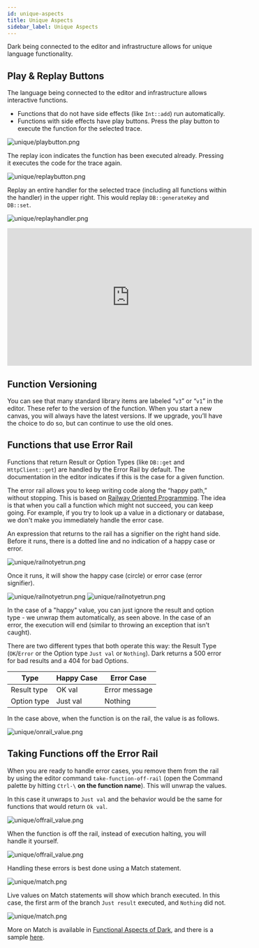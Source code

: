 ```yaml
---
id: unique-aspects
title: Unique Aspects
sidebar_label: Unique Aspects
---
```


Dark being connected to the editor and infrastructure allows for unique language
functionality.

## Play & Replay Buttons

The language being connected to the editor and infrastructure allows interactive
functions.

- Functions that do not have side effects (like `Int::add`) run automatically.
- Functions with side effects have play buttons. Press the play button to
  execute the function for the selected trace.

![unique/playbutton.png](/img/unique/playbutton.png)

The replay icon indicates the function has been executed already. Pressing it
executes the code for the trace again.

![unique/replaybutton.png](/img/unique/replaybutton.png)

Replay an entire handler for the selected trace (including all functions within
the handler) in the upper right. This would replay `DB::generateKey` and
`DB::set`.

![unique/replayhandler.png](/img/unique/replayhandler.png)

<iframe width="560" height="315" src="https://www.youtube.com/embed/nhShq-HCFxs" frameborder="0" allow="accelerometer; autoplay; encrypted-media; gyroscope; picture-in-picture" allowfullscreen></iframe>

## Function Versioning

You can see that many standard library items are labeled “`v3`” or “`v1`” in the
editor. These refer to the version of the function. When you start a new canvas,
you will always have the latest versions. If we upgrade, you’ll have the choice
to do so, but can continue to use the old ones.

## Functions that use Error Rail

Functions that return Result or Option Types (like `DB::get` and
`HttpClient::get`) are handled by the Error Rail by default. The documentation
in the editor indicates if this is the case for a given function.

The error rail allows you to keep writing code along the “happy path,” without
stopping. This is based on
[Railway Oriented Programming](https://medium.com/darklang/real-problems-with-functional-languages-efe668c5264a).
The idea is that when you call a function which might not succeed, you can keep
going. For example, if you try to look up a value in a dictionary or database,
we don't make you immediately handle the error case.

An expression that returns to the rail has a signifier on the right hand side.
Before it runs, there is a dotted line and no indication of a happy case or
error.

![unique/railnotyetrun.png](/img/unique/railnotyetrun.png)

Once it runs, it will show the happy case (circle) or error case (error
signifier).

![unique/railnotyetrun.png](/img/unique/errorrail_success.png)
![unique/railnotyetrun.png](/img/unique/errorrail_failure.png)

In the case of a "happy" value, you can just ignore the result and option type -
we unwrap them automatically, as seen above. In the case of an error, the
execution will end (similar to throwing an exception that isn't caught).

There are two different types that both operate this way: the Result Type
(`OK`/`Error` or the Option type `Just val` or `Nothing`). Dark returns a 500
error for bad results and a 404 for bad Options.

| Type        | Happy Case | Error Case    |
| ----------- | ---------- | ------------- |
| Result type | OK val     | Error message |
| Option type | Just val   | Nothing       |

In the case above, when the function is on the rail, the value is as follows.

![unique/onrail_value.png](/img/unique/onrail_value.png)

## Taking Functions off the Error Rail

When you are ready to handle error cases, you remove them from the rail by using
the editor command `take-function-off-rail` (open the Command palette by hitting
`Ctrl-\` **on the function name**). This will unwrap the values.

In this case it unwraps to `Just val` and the behavior would be the same for
functions that would return `Ok val`.

![unique/offrail_value.png](/img/unique/offrail_value.png)

When the function is off the rail, instead of execution halting, you will handle
it yourself.

![unique/offrail_value.png](/img/unique/offrail_error.png)

Handling these errors is best done using a Match statement.

![unique/match.png](/img/unique/match.png)

Live values on Match statements will show which branch executed. In this case,
the first arm of the branch `Just result` executed, and `Nothing` did not.

![unique/match.png](/img/unique/match_just.png)

More on Match is available in
[Functional Aspects of Dark](https://darklang.com/docs/functional-aspects), and
there is a sample [here](https://darklang.com/a/sample-match).

